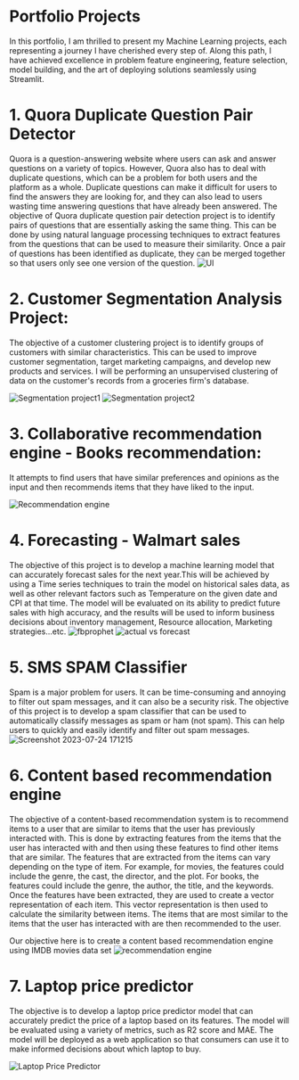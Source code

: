 # Portfolio Projects
In this portfolio, I am thrilled to present my Machine Learning projects, each representing a journey I have cherished every step of. Along this path, I have achieved excellence in problem feature engineering, feature selection, model building, and the art of deploying solutions seamlessly using Streamlit.


# 1. Quora Duplicate Question Pair Detector
Quora is a question-answering website where users can ask and answer questions on a variety of topics. However, Quora also has to deal with duplicate questions, which can be a problem for both users and the platform as a whole. Duplicate questions can make it difficult for users to find the answers they are looking for, and they can also lead to users wasting time answering questions that have already been answered.
The objective of Quora duplicate question pair detection project is to identify pairs of questions that are essentially asking the same thing. This can be done by using natural language processing techniques to extract features from the questions that can be used to measure their similarity. Once a pair of questions has been identified as duplicate, they can be merged together so that users only see one version of the question.
![UI](https://github.com/prasadkanthuri/Portfolio/assets/135444495/d2683412-94c3-46c1-9cab-475accf279e8)


# 2. Customer Segmentation Analysis Project:
The objective of a customer clustering project is to identify groups of customers with similar characteristics. This can be used to improve customer segmentation, target marketing campaigns, and develop new products and services.
I will be performing an unsupervised clustering of data on the customer's records from a groceries firm's database.

![Segmentation project1](https://github.com/prasadkanthuri/Portfolio/assets/135444495/93f51223-e269-4925-8a64-6970e3e5f807)
![Segmentation project2](https://github.com/prasadkanthuri/Portfolio/assets/135444495/2a2707df-8dfd-4bcf-a10b-76d38b88391e)


# 3. Collaborative recommendation engine - Books recommendation:
It attempts to find users that have similar preferences and opinions as the input and then recommends items that they have liked to the input.

![Recommendation engine](https://github.com/prasadkanthuri/Portfolio/assets/135444495/faf87ca9-72dc-4159-8db9-b065f134caa7)

# 4. Forecasting - Walmart sales
The objective of this project is to develop a machine learning model that can accurately forecast sales for the next year.This will be achieved by using a Time series techniques to train the model on historical sales data, as well as other relevant factors such as Temperature on the given date and CPI at that time. The model will be evaluated on its ability to predict future sales with high accuracy, and the results will be used to inform business decisions about inventory management, Resource allocation, Marketing strategies...etc.
![fbprophet](https://github.com/prasadkanthuri/Portfolio/assets/135444495/01b1339a-532d-4d4f-868a-78a48a0fa24e)
![actual vs forecast](https://github.com/prasadkanthuri/Portfolio/assets/135444495/d5ab182a-a741-4347-a21d-d78bf50beaf4)



# 5. SMS SPAM Classifier
Spam is a major problem for users. It can be time-consuming and annoying to filter out spam messages, and it can also be a security risk.
The objective of this project is to develop a spam classifier that can be used to automatically classify messages as spam or ham (not spam). This can help users to quickly and easily identify and filter out spam messages.
![Screenshot 2023-07-24 171215](https://github.com/prasadkanthuri/Portfolio/assets/135444495/ba65f4d5-aca8-44da-8f7b-c74c244ab591)

# 6. Content based recommendation engine
The objective of a content-based recommendation system is to recommend items to a user that are similar to items that the user has previously interacted with. This is done by extracting features from the items that the user has interacted with and then using these features to find other items that are similar. The features that are extracted from the items can vary depending on the type of item. For example, for movies, the features could include the genre, the cast, the director, and the plot. For books, the features could include the genre, the author, the title, and the keywords. Once the features have been extracted, they are used to create a vector representation of each item. This vector representation is then used to calculate the similarity between items. The items that are most similar to the items that the user has interacted with are then recommended to the user.

Our objective here is to create a content based recommendation engine using IMDB movies data set
![recommendation engine](https://github.com/prasadkanthuri/Portfolio/assets/135444495/2535b775-98c2-457f-aacd-035ddaebf3c9)


# 7. Laptop price predictor
The objective is to develop a laptop price predictor model that can accurately predict the price of a laptop based on its features. The model will be evaluated using a variety of metrics, such as R2 score and MAE. The model will be deployed as a web application so that consumers can use it to make informed decisions about which laptop to buy.

![Laptop Price Predictor](https://github.com/prasadkanthuri/Portfolio/assets/135444495/d87fce74-2419-4303-a7c2-41e64855ccf1)





